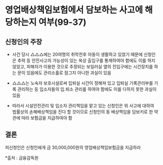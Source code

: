 # 영업배상책임보험에서 담보하는 사고에 해당하는지 여부(99-37)

## 신청인의 주장
* 사건 당시 △△△에는 20여명의 취학전후 아동이 생활하고 있었기 때문에 신청인은 추락 등 안전사고의 가능성이 있는 옥상 출입구를 통제하여야 함에도 이를 하지 않았고, 피해자가 이용한 것으로 추정되는 보일러실 옆의 진입구에는 시건장치를 하는 문이 있음에도 관리소홀로 잠그지 아니한 과실이 있음

* △△△는 노숙자 보호시설로써 입퇴실 시간이 정해져 있고 입퇴실 기록관리부를 기록 관리하는 등 입소자들의 입․퇴소 관리를 하여야 함에도 이를 다하지 못한 과실이 있음

* 따라서 시설안전관리 및 입소자 관리책임을 맡고 있는 신청인은 위 사고에 대하여  법률상의 손해배상책임을 진다 할 것이므로 신청인의 동 배상책임을 담보키로 한 약관에 따라 보험금을 지급하여야 함

## 결론
피신청인은 신청인에게 금 30,000,000원의 영업배상책임보험금을 지급하라

*출처 : 금융감독원